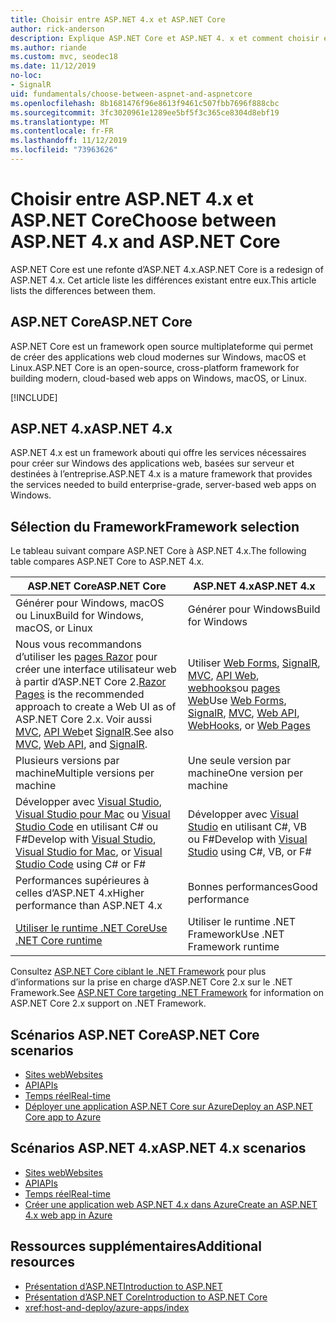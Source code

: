 ```yaml
---
title: Choisir entre ASP.NET 4.x et ASP.NET Core
author: rick-anderson
description: Explique ASP.NET Core et ASP.NET 4. x et comment choisir entre eux.
ms.author: riande
ms.custom: mvc, seodec18
ms.date: 11/12/2019
no-loc:
- SignalR
uid: fundamentals/choose-between-aspnet-and-aspnetcore
ms.openlocfilehash: 8b1681476f96e8613f9461c507fbb7696f888cbc
ms.sourcegitcommit: 3fc3020961e1289ee5bf5f3c365ce8304d8ebf19
ms.translationtype: MT
ms.contentlocale: fr-FR
ms.lasthandoff: 11/12/2019
ms.locfileid: "73963626"
---
```

# <a name="choose-between-aspnet-4x-and-aspnet-core"></a><span data-ttu-id="35d97-103">Choisir entre ASP.NET 4.x et ASP.NET Core</span><span class="sxs-lookup"><span data-stu-id="35d97-103">Choose between ASP.NET 4.x and ASP.NET Core</span></span>

<span data-ttu-id="35d97-104">ASP.NET Core est une refonte d’ASP.NET 4.x.</span><span class="sxs-lookup"><span data-stu-id="35d97-104">ASP.NET Core is a redesign of ASP.NET 4.x.</span></span> <span data-ttu-id="35d97-105">Cet article liste les différences existant entre eux.</span><span class="sxs-lookup"><span data-stu-id="35d97-105">This article lists the differences between them.</span></span>

## <a name="aspnet-core"></a><span data-ttu-id="35d97-106">ASP.NET Core</span><span class="sxs-lookup"><span data-stu-id="35d97-106">ASP.NET Core</span></span>

<span data-ttu-id="35d97-107">ASP.NET Core est un framework open source multiplateforme qui permet de créer des applications web cloud modernes sur Windows, macOS et Linux.</span><span class="sxs-lookup"><span data-stu-id="35d97-107">ASP.NET Core is an open-source, cross-platform framework for building modern, cloud-based web apps on Windows, macOS, or Linux.</span></span>

[!INCLUDE[](~/includes/benefits.md)]

## <a name="aspnet-4x"></a><span data-ttu-id="35d97-108">ASP.NET 4.x</span><span class="sxs-lookup"><span data-stu-id="35d97-108">ASP.NET 4.x</span></span>

<span data-ttu-id="35d97-109">ASP.NET 4.x est un framework abouti qui offre les services nécessaires pour créer sur Windows des applications web, basées sur serveur et destinées à l’entreprise.</span><span class="sxs-lookup"><span data-stu-id="35d97-109">ASP.NET 4.x is a mature framework that provides the services needed to build enterprise-grade, server-based web apps on Windows.</span></span>

## <a name="framework-selection"></a><span data-ttu-id="35d97-110">Sélection du Framework</span><span class="sxs-lookup"><span data-stu-id="35d97-110">Framework selection</span></span>

<span data-ttu-id="35d97-111">Le tableau suivant compare ASP.NET Core à ASP.NET 4.x.</span><span class="sxs-lookup"><span data-stu-id="35d97-111">The following table compares ASP.NET Core to ASP.NET 4.x.</span></span>

| <span data-ttu-id="35d97-112">ASP.NET Core</span><span class="sxs-lookup"><span data-stu-id="35d97-112">ASP.NET Core</span></span> | <span data-ttu-id="35d97-113">ASP.NET 4.x</span><span class="sxs-lookup"><span data-stu-id="35d97-113">ASP.NET 4.x</span></span> |
|---|---|
|<span data-ttu-id="35d97-114">Générer pour Windows, macOS ou Linux</span><span class="sxs-lookup"><span data-stu-id="35d97-114">Build for Windows, macOS, or Linux</span></span>|<span data-ttu-id="35d97-115">Générer pour Windows</span><span class="sxs-lookup"><span data-stu-id="35d97-115">Build for Windows</span></span>|
|<span data-ttu-id="35d97-116">Nous vous recommandons d’utiliser les [pages Razor](xref:razor-pages/index) pour créer une interface utilisateur web à partir d’ASP.NET Core 2.</span><span class="sxs-lookup"><span data-stu-id="35d97-116">[Razor Pages](xref:razor-pages/index) is the recommended approach to create a Web UI as of ASP.NET Core 2.x.</span></span> <span data-ttu-id="35d97-117">Voir aussi [MVC](xref:mvc/overview), [API Web](xref:tutorials/first-web-api)et [SignalR](xref:signalr/introduction).</span><span class="sxs-lookup"><span data-stu-id="35d97-117">See also [MVC](xref:mvc/overview), [Web API](xref:tutorials/first-web-api), and [SignalR](xref:signalr/introduction).</span></span>|<span data-ttu-id="35d97-118">Utiliser [Web Forms](/aspnet/web-forms), [SignalR](/aspnet/signalr), [MVC](/aspnet/mvc), [API Web](/aspnet/web-api/), [webhooks](/aspnet/webhooks/)ou [pages Web](/aspnet/web-pages)</span><span class="sxs-lookup"><span data-stu-id="35d97-118">Use [Web Forms](/aspnet/web-forms), [SignalR](/aspnet/signalr), [MVC](/aspnet/mvc), [Web API](/aspnet/web-api/), [WebHooks](/aspnet/webhooks/), or [Web Pages](/aspnet/web-pages)</span></span>|
|<span data-ttu-id="35d97-119">Plusieurs versions par machine</span><span class="sxs-lookup"><span data-stu-id="35d97-119">Multiple versions per machine</span></span>|<span data-ttu-id="35d97-120">Une seule version par machine</span><span class="sxs-lookup"><span data-stu-id="35d97-120">One version per machine</span></span>|
|<span data-ttu-id="35d97-121">Développer avec [Visual Studio](https://visualstudio.microsoft.com/vs/), [Visual Studio pour Mac](https://visualstudio.microsoft.com/vs/mac/) ou [Visual Studio Code](https://code.visualstudio.com/) en utilisant C# ou F#</span><span class="sxs-lookup"><span data-stu-id="35d97-121">Develop with [Visual Studio](https://visualstudio.microsoft.com/vs/), [Visual Studio for Mac](https://visualstudio.microsoft.com/vs/mac/), or [Visual Studio Code](https://code.visualstudio.com/) using C# or F#</span></span>|<span data-ttu-id="35d97-122">Développer avec [Visual Studio](https://visualstudio.microsoft.com/vs/) en utilisant C#, VB ou F#</span><span class="sxs-lookup"><span data-stu-id="35d97-122">Develop with [Visual Studio](https://visualstudio.microsoft.com/vs/) using C#, VB, or F#</span></span>|
|<span data-ttu-id="35d97-123">Performances supérieures à celles d’ASP.NET 4.x</span><span class="sxs-lookup"><span data-stu-id="35d97-123">Higher performance than ASP.NET 4.x</span></span>|<span data-ttu-id="35d97-124">Bonnes performances</span><span class="sxs-lookup"><span data-stu-id="35d97-124">Good performance</span></span>|
|[<span data-ttu-id="35d97-125">Utiliser le runtime .NET Core</span><span class="sxs-lookup"><span data-stu-id="35d97-125">Use .NET Core runtime</span></span>](/dotnet/standard/choosing-core-framework-server)|<span data-ttu-id="35d97-126">Utiliser le runtime .NET Framework</span><span class="sxs-lookup"><span data-stu-id="35d97-126">Use .NET Framework runtime</span></span>|

<span data-ttu-id="35d97-127">Consultez [ASP.NET Core ciblant le .NET Framework](xref:index#target-framework) pour plus d’informations sur la prise en charge d’ASP.NET Core 2.x sur le .NET Framework.</span><span class="sxs-lookup"><span data-stu-id="35d97-127">See [ASP.NET Core targeting .NET Framework](xref:index#target-framework) for information on ASP.NET Core 2.x support on .NET Framework.</span></span>

## <a name="aspnet-core-scenarios"></a><span data-ttu-id="35d97-128">Scénarios ASP.NET Core</span><span class="sxs-lookup"><span data-stu-id="35d97-128">ASP.NET Core scenarios</span></span>

* [<span data-ttu-id="35d97-129">Sites web</span><span class="sxs-lookup"><span data-stu-id="35d97-129">Websites</span></span>](xref:tutorials/first-mvc-app/index)
* [<span data-ttu-id="35d97-130">API</span><span class="sxs-lookup"><span data-stu-id="35d97-130">APIs</span></span>](xref:tutorials/first-web-api)
* [<span data-ttu-id="35d97-131">Temps réel</span><span class="sxs-lookup"><span data-stu-id="35d97-131">Real-time</span></span>](xref:signalr/index)
* [<span data-ttu-id="35d97-132">Déployer une application ASP.NET Core sur Azure</span><span class="sxs-lookup"><span data-stu-id="35d97-132">Deploy an ASP.NET Core app to Azure</span></span>](/azure/app-service/app-service-web-get-started-dotnet)

## <a name="aspnet-4x-scenarios"></a><span data-ttu-id="35d97-133">Scénarios ASP.NET 4.x</span><span class="sxs-lookup"><span data-stu-id="35d97-133">ASP.NET 4.x scenarios</span></span>

* [<span data-ttu-id="35d97-134">Sites web</span><span class="sxs-lookup"><span data-stu-id="35d97-134">Websites</span></span>](/aspnet/mvc)
* [<span data-ttu-id="35d97-135">API</span><span class="sxs-lookup"><span data-stu-id="35d97-135">APIs</span></span>](/aspnet/web-api)
* [<span data-ttu-id="35d97-136">Temps réel</span><span class="sxs-lookup"><span data-stu-id="35d97-136">Real-time</span></span>](/aspnet/signalr)
* [<span data-ttu-id="35d97-137">Créer une application web ASP.NET 4.x dans Azure</span><span class="sxs-lookup"><span data-stu-id="35d97-137">Create an ASP.NET 4.x web app in Azure</span></span>](/azure/app-service/app-service-web-get-started-dotnet-framework)

## <a name="additional-resources"></a><span data-ttu-id="35d97-138">Ressources supplémentaires</span><span class="sxs-lookup"><span data-stu-id="35d97-138">Additional resources</span></span>

* [<span data-ttu-id="35d97-139">Présentation d’ASP.NET</span><span class="sxs-lookup"><span data-stu-id="35d97-139">Introduction to ASP.NET</span></span>](/aspnet/overview)
* [<span data-ttu-id="35d97-140">Présentation d’ASP.NET Core</span><span class="sxs-lookup"><span data-stu-id="35d97-140">Introduction to ASP.NET Core</span></span>](xref:index)
* <xref:host-and-deploy/azure-apps/index>
